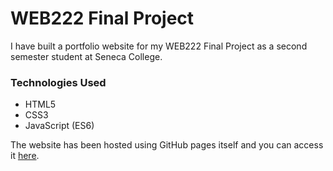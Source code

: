 # WEB222 Final Project
I have built a portfolio website for my WEB222 Final Project as a second semester student at Seneca College.

### Technologies Used
- HTML5
- CSS3
- JavaScript (ES6)

The website has been hosted using GitHub pages itself and you can access it [here](https://Sarab1153.github.io/WEB222-Final-Project/).


